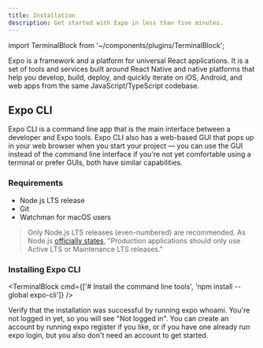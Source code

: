 ```yaml
---
title: Installation
description: Get started with Expo in less than five minutes.
---
```


import TerminalBlock from '~/components/plugins/TerminalBlock';

Expo is a framework and a platform for universal React applications. It is a set of tools and services built around React Native and native platforms that help you develop, build, deploy, and quickly iterate on iOS, Android, and web apps from the same JavaScript/TypeScript codebase.

## Expo CLI

Expo CLI is a command line app that is the main interface between a developer and Expo tools. Expo CLI also has a web-based GUI that pops up in your web browser when you start your project — you can use the GUI instead of the command line interface if you're not yet comfortable using a terminal or prefer GUIs, both have similar capabilities.

### Requirements

- Node.js LTS release
- Git
- Watchman for macOS users

> Only Node.js LTS releases (even-numbered) are recommended. As Node.js [officially states](https://nodejs.org/en/about/releases/), "Production applications should only use Active LTS or Maintenance LTS releases."

### Installing Expo CLI

<TerminalBlock cmd={['# Install the command line tools', 'npm install --global expo-cli']} />

Verify that the installation was successful by running expo whoami. You're not logged in yet, so you will see "Not logged in". You can create an account by running expo register if you like, or if you have one already run expo login, but you also don't need an account to get started.
